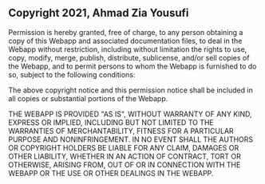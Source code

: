 ## Copyright 2021, Ahmad Zia Yousufi

Permission is hereby granted, free of charge, to any person obtaining a copy of this Webapp and associated documentation files, to deal in the Webapp without restriction, including without limitation the rights to use, copy, modify, merge, publish, distribute, sublicense, and/or sell copies of the Webapp, and to permit persons to whom the Webapp is furnished to do so, subject to the following conditions:

The above copyright notice and this permission notice shall be included in all copies or substantial portions of the Webapp.

THE WEBAPP IS PROVIDED "AS IS", WITHOUT WARRANTY OF ANY KIND, EXPRESS OR IMPLIED, INCLUDING BUT NOT LIMITED TO THE WARRANTIES OF MERCHANTABILITY, FITNESS FOR A PARTICULAR PURPOSE AND NONINFRINGEMENT. IN NO EVENT SHALL THE AUTHORS OR COPYRIGHT HOLDERS BE LIABLE FOR ANY CLAIM, DAMAGES OR OTHER LIABILITY, WHETHER IN AN ACTION OF CONTRACT, TORT OR OTHERWISE, ARISING FROM, OUT OF OR IN CONNECTION WITH THE WEBAPP OR THE USE OR OTHER DEALINGS IN THE WEBAPP.
